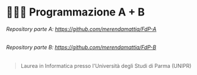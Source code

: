 # 🧑🏽‍💻 Programmazione A + B
###### Repository parte A: https://github.com/merendamattia/FdP-A
###### Repository parte B: https://github.com/merendamattia/FdP-B
> Laurea in Informatica presso l'Università degli Studi di Parma (UNIPR)
